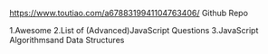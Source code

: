 https://www.toutiao.com/a6788319941104763406/
Github Repo

1.Awesome
2.List of (Advanced)JavaScript Questions
3.JavaScript Algorithmsand Data Structures
